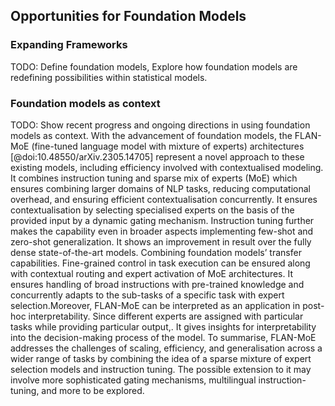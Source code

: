 ## Opportunities for Foundation Models

### Expanding Frameworks
TODO: Define foundation models, Explore how foundation models are redefining possibilities within statistical models.


### Foundation models as context
TODO: Show recent progress and ongoing directions in using foundation models as context.
With the advancement of foundation models, the FLAN-MoE (fine-tuned language model with mixture of experts) architectures [@doi:10.48550/arXiv.2305.14705] represent a novel approach to these existing models, including efficiency involved with contextualised modeling. It combines instruction tuning and sparse mix of experts (MoE) which ensures combining larger domains of NLP tasks, reducing computational overhead, and ensuring efficient contextualisation concurrently. It ensures contextualisation by selecting specialised experts on the basis of the provided input by a dynamic gating mechanism. Instruction tuning further makes the capability even in broader aspects implementing few-shot and zero-shot generalization. It shows an improvement in result over the fully dense state-of-the-art models. Combining foundation models’ transfer capabilities. Fine-grained control in task execution can be ensured along with contextual routing and expert activation of MoE architectures. It ensures handling of broad instructions with pre-trained knowledge and concurrently adapts to the sub-tasks of a specific task with expert selection.Moreover, FLAN-MoE can be interpreted as an application in post-hoc interpretability. Since different experts are assigned with particular tasks while providing particular output,. It gives insights for interpretability into the decision-making process of the model. To summarise, FLAN-MoE addresses the challenges of scaling, efficiency, and generalisation across a wider range of tasks by combining the idea of a sparse mixture of expert selection models and instruction tuning. The possible extension to it may involve more sophisticated gating mechanisms, multilingual instruction-tuning, and more to be explored.
